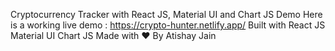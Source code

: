 Cryptocurrency Tracker with React JS, Material UI and Chart JS
Demo
Here is a working live demo : https://crypto-hunter.netlify.app/
Built with
React JS
Material UI
Chart JS
Made with ♥ By
Atishay Jain

